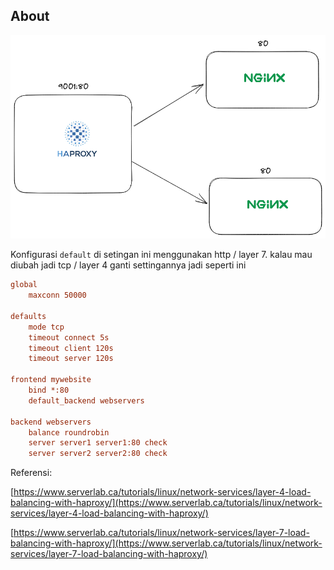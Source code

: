 ## About

![image.png](./art/image.png)

Konfigurasi `default` di setingan ini menggunakan http / layer 7. kalau mau diubah jadi tcp / layer 4 ganti settingannya jadi seperti ini

```cfg
global
    maxconn 50000

defaults
    mode tcp
    timeout connect 5s
    timeout client 120s
    timeout server 120s

frontend mywebsite
    bind *:80
    default_backend webservers

backend webservers
    balance roundrobin
    server server1 server1:80 check
    server server2 server2:80 check

```

Referensi:

[https://www.serverlab.ca/tutorials/linux/network-services/layer-4-load-balancing-with-haproxy/](https://www.serverlab.ca/tutorials/linux/network-services/layer-4-load-balancing-with-haproxy/)

[https://www.serverlab.ca/tutorials/linux/network-services/layer-7-load-balancing-with-haproxy/](https://www.serverlab.ca/tutorials/linux/network-services/layer-7-load-balancing-with-haproxy/)
